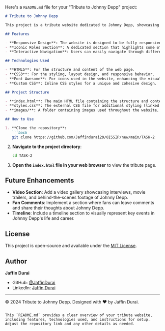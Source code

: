 Here's a `README.md` file for your "Tribute to Johnny Depp" project:

```markdown
# Tribute to Johnny Depp

This project is a tribute website dedicated to Johnny Depp, showcasing his life, career, and iconic roles. The website provides an engaging and visually appealing experience for fans of the versatile actor.

## Features

- **Responsive Design**: The website is designed to be fully responsive, providing an optimal viewing experience across different devices and screen sizes.
- **Iconic Roles Section**: A dedicated section that highlights some of Johnny Depp's most famous roles, including Captain Jack Sparrow, Edward Scissorhands, and Sweeney Todd.
- **Interactive Navigation**: Users can easily navigate through different sections of the website, such as Early Life, Career, Iconic Roles, and Personal Life.

## Technologies Used

- **HTML5**: For the structure and content of the web page.
- **CSS3**: For the styling, layout design, and responsive behavior.
- **Font Awesome**: For icons used in the website, enhancing the visual appeal.
- **Custom CSS**: Inline CSS styles for a unique and cohesive design.

## Project Structure

- **index.html**: The main HTML file containing the structure and content of the website.
- **styles.css**: The external CSS file for additional styling (linked in the HTML file).
- **images/**: A folder containing images used throughout the website, including pictures of Johnny Depp and his iconic roles.

## How to Use

1. **Clone the repository**:
   ```bash
   git clone https://github.com/Jaffindurai29/OISSIP/new/main/TASK-2
   ```
2. **Navigate to the project directory**:
   ```bash
   cd TASK-2
   ```
3. **Open the `index.html` file in your web browser** to view the tribute page.

## Future Enhancements

- **Video Section**: Add a video gallery showcasing interviews, movie trailers, and behind-the-scenes footage of Johnny Depp.
- **Fan Comments**: Implement a section where fans can leave comments and share their thoughts about Johnny Depp.
- **Timeline**: Include a timeline section to visually represent key events in Johnny Depp's life and career.

## License

This project is open-source and available under the [MIT License](LICENSE).

## Author

**Jaffin Durai**

- GitHub: [@JaffinDurai](https://github.com/Jaffindurai29)
- LinkedIn: [Jaffin Durai](https://www.linkedin.com/in/jaffin-durai-72242225b/)

---

© 2024 Tribute to Johnny Depp. Designed with ❤️ by Jaffin Durai.
```

This `README.md` provides a clear overview of your tribute website, including features, technologies used, and instructions for setup. Adjust the repository link and any other details as needed.
